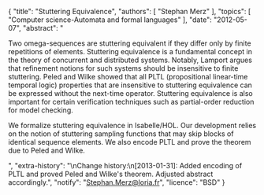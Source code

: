 {
    "title": "Stuttering Equivalence",
    "authors": [
        "Stephan Merz"
    ],
    "topics": [
        "Computer science-Automata and formal languages"
    ],
    "date": "2012-05-07",
    "abstract": "<p>Two omega-sequences are stuttering equivalent if they differ only by finite repetitions of elements. Stuttering equivalence is a fundamental concept in the theory of concurrent and distributed systems. Notably, Lamport argues that refinement notions for such systems should be insensitive to finite stuttering. Peled and Wilke showed that all PLTL (propositional linear-time temporal logic) properties that are insensitive to stuttering equivalence can be expressed without the next-time operator. Stuttering equivalence is also important for certain verification techniques such as partial-order reduction for model checking.</p> <p>We formalize stuttering equivalence in Isabelle/HOL. Our development relies on the notion of stuttering sampling functions that may skip blocks of identical sequence elements. We also encode PLTL and prove the theorem due to Peled and Wilke.</p>",
    "extra-history": "\nChange history:\n[2013-01-31]: Added encoding of PLTL and proved Peled and Wilke's theorem. Adjusted abstract accordingly.",
    "notify": "Stephan.Merz@loria.fr",
    "licence": "BSD"
}